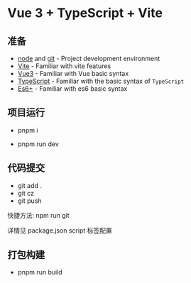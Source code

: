 # Vue 3 + TypeScript + Vite

## 准备

- [node](http://nodejs.org/) and [git](https://git-scm.com/) - Project development environment
- [Vite](https://vitejs.dev/) - Familiar with vite features
- [Vue3](https://v3.vuejs.org/) - Familiar with Vue basic syntax
- [TypeScript](https://www.typescriptlang.org/) - Familiar with the basic syntax of `TypeScript`
- [Es6+](http://es6.ruanyifeng.com/) - Familiar with es6 basic syntax

## 项目运行

- pnpm i

- pnpm run dev

## 代码提交

- git add .
- git cz
- git push

快捷方法: npm run git

详情见 package.json script 标签配置

## 打包构建

- pnpm run build
